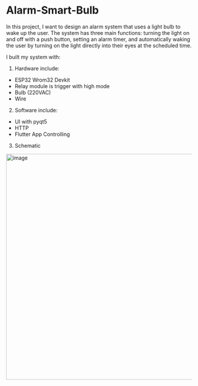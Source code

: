 # Alarm-Smart-Bulb

In this project, I want to design an alarm system that uses a light bulb to wake up the user. The system has three main functions: turning the light on and off with a push button, setting an alarm timer, and automatically waking the user by turning on the light directly into their eyes at the scheduled time.

I built my system with: 

1. Hardware include:
- ESP32 Wrom32 Devkit
- Relay module is trigger with high mode
- Bulb (220VAC)
- Wire
2. Software include:
- UI with pyqt5
- HTTP
- Flutter App Controlling
3. Schematic
  <img width="537" height="611" alt="image" src="https://github.com/user-attachments/assets/664ea2ff-0bf2-44fe-9b5e-a066fddfc244" />

